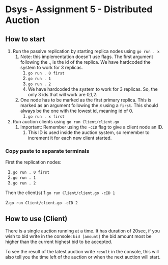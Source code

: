# Dsys - Assignment 5 - Distributed Auction

## How to start

1. Run the passive replication by starting replica nodes using ```go run . x```
   1. Note: this implementation doesn't use flags. The first argument following the ., is the id of the replica. We have hardcoded the system to work for 3 replicas.
      1. ```go run . 0 first```
      2. ```go run . 1```
      3. `go run . 2`
      4. We have hardcoded the system to work for 3 replicas. So, the only 3 ids that will work are 0,1,2.
   2. One node has to be marked as the first primary replica. This is marked as an argument following the *x* using a ```first```. This should always be the one with the lowest id, meaning id of 0.
      1. ```go run . x first```
2. Run auction clients using `go run Client/client.go`
   1. Important: Remember using the `-cID` flag to give a client node an ID.
      1. This ID is used inside the auction system, so remember to increment it for each new client started.

### Copy paste to separate terminals

First the replication nodes:

1. `go run . 0 first`
2. `go run . 1`
3. `go run . 2`

Then the client(s)
1.`go run Client/client.go -cID 1`

2.`go run Client/client.go -cID 2`

## How to use (Client)
There is a single auction running at a time. It has duration of 20sec, if you wish to bid write in the console: `bid [amount]` the bid amount most be higher than the current highest bid to be accepted.

To see the result of the latest auction write `result` in the console, this will also tell you the time left of the auction or when the next auction will start.